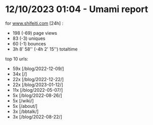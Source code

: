 # 12/10/2023 01:04 - Umami report
for www.shifeiti.com [24h] :

 - 198 (-69) page views
 - 83 (-3) uniques
 - 60 (-1) bounces
 - 3h 8' 58'' (-4h 2' 15'') totaltime


top 10 urls:
 - 59x [/blog/2022-12-09/]
 - 34x [/]
 - 22x [/blog/2022-12-22/]
 - 22x [/blog/2023-01-12/]
 - 11x [/blog/2022-05-07/]
 - 5x [/blog/2022-08-26/]
 - 5x [/wiki/]
 - 5x [/about/]
 - 3x [/bbtalk/]
 - 3x [/blog/2022-08-22/]


